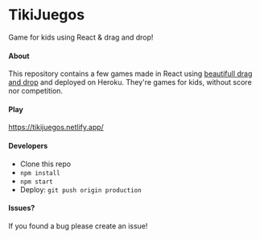 # TikiJuegos

Game for kids using React & drag and drop!


#### About
This repository contains a few games made in React using [beautifull drag and drop](https://github.com/atlassian/react-beautiful-dnd) and deployed on Heroku.
They're games for kids, without score nor competition.

#### Play
https://tikijuegos.netlify.app/


#### Developers
- Clone this repo
- `npm install`
- `npm start`
- Deploy: `git push origin production`

#### Issues?
If you found a bug please create an issue!
